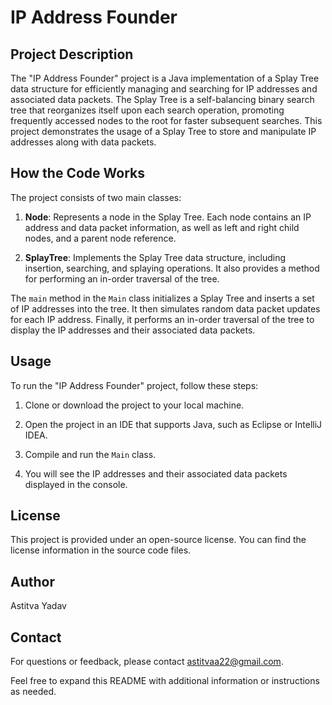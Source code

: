# IP Address Founder

## Project Description
The "IP Address Founder" project is a Java implementation of a Splay Tree data structure for efficiently managing and searching for IP addresses and associated data packets. The Splay Tree is a self-balancing binary search tree that reorganizes itself upon each search operation, promoting frequently accessed nodes to the root for faster subsequent searches. This project demonstrates the usage of a Splay Tree to store and manipulate IP addresses along with data packets.

## How the Code Works
The project consists of two main classes:

1. **Node**: Represents a node in the Splay Tree. Each node contains an IP address and data packet information, as well as left and right child nodes, and a parent node reference.

2. **SplayTree**: Implements the Splay Tree data structure, including insertion, searching, and splaying operations. It also provides a method for performing an in-order traversal of the tree.

The `main` method in the `Main` class initializes a Splay Tree and inserts a set of IP addresses into the tree. It then simulates random data packet updates for each IP address. Finally, it performs an in-order traversal of the tree to display the IP addresses and their associated data packets.

## Usage
To run the "IP Address Founder" project, follow these steps:

1. Clone or download the project to your local machine.

2. Open the project in an IDE that supports Java, such as Eclipse or IntelliJ IDEA.

3. Compile and run the `Main` class.

4. You will see the IP addresses and their associated data packets displayed in the console.

## License
This project is provided under an open-source license. You can find the license information in the source code files.

## Author
Astitva Yadav

## Contact
For questions or feedback, please contact astitvaa22@gmail.com.

Feel free to expand this README with additional information or instructions as needed.
